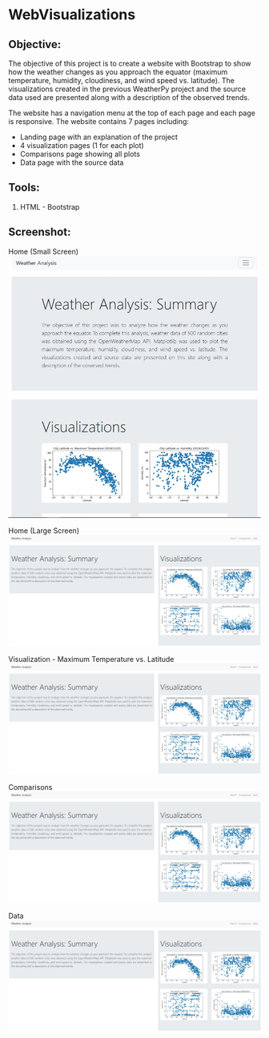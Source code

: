 # WebVisualizations

## **Objective:**
The objective of this project is to create a website with Bootstrap to show how the weather changes as you approach the equator (maximum temperature, humidity, cloudiness, and wind speed vs. latitude). The visualizations created in the previous WeatherPy project and the source data used are presented along with a description of the observed trends. 

The website has a navigation menu at the top of each page and each page is responsive. The website contains 7 pages including: 
* Landing page with an explanation of the project
* 4 visualization pages (1 for each plot)
* Comparisons page showing all plots
* Data page with the source data 

## **Tools:**
1.	HTML - Bootstrap

## **Screenshot:**
Home (Small Screen)
![screenshot1.jpg](images/web_screenshot1.JPG)

Home (Large Screen)
![screenshot2.jpg](images/web_screenshot2.JPG)

Visualization - Maximum Temperature vs. Latitude
![screenshot3.jpg](images/web_screenshot2.JPG)

Comparisons
![screenshot4.jpg](images/web_screenshot2.JPG)

Data
![screenshot5.jpg](images/web_screenshot2.JPG)
